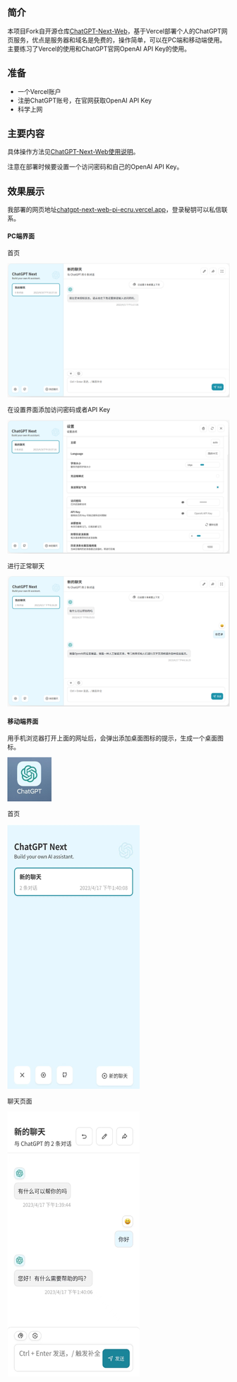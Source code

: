 ## 简介

本项目Fork自开源仓库[ChatGPT-Next-Web](https://github.com/Yidadaa/ChatGPT-Next-Web)，基于Vercel部署个人的ChatGPT网页服务，优点是服务器和域名是免费的，操作简单，可以在PC端和移动端使用。主要练习了Vercel的使用和ChatGPT官网OpenAI API Key的使用。

## 准备

+ 一个Vercel账户
+ 注册ChatGPT账号，在官网获取OpenAI API Key
+ 科学上网

## 主要内容

具体操作方法见[ChatGPT-Next-Web使用说明](https://github.com/Yidadaa/ChatGPT-Next-Web/blob/main/README_CN.md)。

注意在部署时候要设置一个访问密码和自己的OpenAI API Key。

## 效果展示

我部署的网页地址[chatgpt-next-web-pi-ecru.vercel.app](https://chatgpt-next-web-pi-ecru.vercel.app/)，登录秘钥可以私信联系。

#### PC端界面

首页

![首页](https://raw.githubusercontent.com/L1468999760/chatgpt-next-web/main/pic/main.png)

在设置界面添加访问密码或者API Key

![设置](https://raw.githubusercontent.com/L1468999760/chatgpt-next-web/main/pic/key.png)

进行正常聊天

![聊天](https://raw.githubusercontent.com/L1468999760/chatgpt-next-web/main/pic/chatPC.png)

#### 移动端界面

用手机浏览器打开上面的网址后，会弹出添加桌面图标的提示，生成一个桌面图标。

<img src="https://raw.githubusercontent.com/L1468999760/chatgpt-next-web/main/pic/icon.jpg" width="100" height="100" />

首页

<img src="https://raw.githubusercontent.com/L1468999760/chatgpt-next-web/main/pic/start.jpg" width="300" height="600" />

聊天页面

<img src="https://raw.githubusercontent.com/L1468999760/chatgpt-next-web/main/pic/chat.jpg" width="300" height="600" />